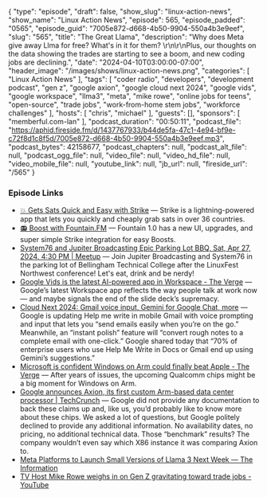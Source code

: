 {
  "type": "episode",
  "draft": false,
  "show_slug": "linux-action-news",
  "show_name": "Linux Action News",
  "episode": 565,
  "episode_padded": "0565",
  "episode_guid": "7005e872-d668-4b50-9904-550a4b3e9eef",
  "slug": "565",
  "title": "The Great Llama",
  "description": "Why does Meta give away Llma for free? What's in it for them? \r\n\r\nPlus, our thoughts on the data showing the trades are starting to see a boom, and new coding jobs are declining.",
  "date": "2024-04-10T03:00:00-07:00",
  "header_image": "/images/shows/linux-action-news.png",
  "categories": [
    "Linux Action News"
  ],
  "tags": [
    "coder radio",
    "developers",
    "development podcast",
    "gen z",
    "google axion",
    "google cloud next 2024",
    "google vids",
    "google workspace",
    "llma3",
    "meta",
    "mike rowe",
    "online jobs for teens",
    "open-source",
    "trade jobs",
    "work-from-home stem jobs",
    "workforce challenges"
  ],
  "hosts": [
    "chris",
    "michael"
  ],
  "guests": [],
  "sponsors": [
    "memberful.com-lan"
  ],
  "podcast_duration": "00:50:11",
  "podcast_file": "https://aphid.fireside.fm/d/1437767933/b44de5fa-47c1-4e94-bf9e-c72f8d1c8f5d/7005e872-d668-4b50-9904-550a4b3e9eef.mp3",
  "podcast_bytes": 42158677,
  "podcast_chapters": null,
  "podcast_alt_file": null,
  "podcast_ogg_file": null,
  "video_file": null,
  "video_hd_file": null,
  "video_mobile_file": null,
  "youtube_link": null,
  "jb_url": null,
  "fireside_url": "/565"
}


### Episode Links

  * [💥 Gets Sats Quick and Easy with Strike](https://strike.me/ "💥 Gets Sats Quick and Easy with Strike") — Strike is a lightning-powered app that lets you quickly and cheaply grab sats in over 36 countries.
  * [📻 Boost with Fountain.FM](https://www.fountain.fm/ "📻 Boost with Fountain.FM") — Fountain 1.0 has a new UI, upgrades, and super simple Strike integration for easy Boosts.
  * [System76 and Jupiter Broadcasting Epic Parking Lot BBQ, Sat, Apr 27, 2024, 4:30 PM | Meetup](https://www.meetup.com/system76-community/events/299957317/ "System76 and Jupiter Broadcasting Epic Parking Lot BBQ, Sat, Apr 27, 2024, 4:30 PM | Meetup") — Join Jupiter Broadcasting and System76 in the parking lot of Bellingham Technical College after the LinuxFest Northwest conference! Let's eat, drink and be nerdy!
  * [Google Vids is the latest AI-powered app in Workspace - The Verge](https://www.theverge.com/2024/4/9/24124168/google-vids-video-ai-workspace-app "Google Vids is the latest AI-powered app in Workspace - The Verge") — Google’s latest Workspace app reflects the way people talk at work now — and maybe signals the end of the slide deck’s supremacy.
  * [Cloud Next 2024: Gmail voice input, Gemini for Google Chat, more](https://9to5google.com/2024/04/09/google-workspace-cloud-next-2024/ "Cloud Next 2024: Gmail voice input, Gemini for Google Chat, more") — Google is updating Help me write in mobile Gmail with voice prompting and input that lets you “send emails easily when you’re on the go.” Meanwhile, an “instant polish” feature will “convert rough notes to a complete email with one-click.” Google shared today that “70% of enterprise users who use Help Me Write in Docs or Gmail end up using Gemini’s suggestions.”
  * [Microsoft is confident Windows on Arm could finally beat Apple - The Verge](https://www.theverge.com/2024/4/8/24116587/microsoft-macbook-air-surface-arm-qualcomm-snapdragon-x-elite "Microsoft is confident Windows on Arm could finally beat Apple - The Verge") — After years of issues, the upcoming Qualcomm chips might be a big moment for Windows on Arm.
  * [Google announces Axion, its first custom Arm-based data center processor | TechCrunch](https://techcrunch.com/2024/04/09/google-announces-axion-its-first-custom-arm-based-data-center-processor/ "Google announces Axion, its first custom Arm-based data center processor | TechCrunch") — Google did not provide any documentation to back these claims up and, like us, you’d probably like to know more about these chips. We asked a lot of questions, but Google politely declined to provide any additional information. No availability dates, no pricing, no additional technical data. Those “benchmark” results? The company wouldn’t even say which X86 instance it was comparing Axion to.
  * [Meta Platforms to Launch Small Versions of Llama 3 Next Week — The Information](https://www.theinformation.com/articles/meta-platforms-to-launch-small-versions-of-llama-3-next-week "Meta Platforms to Launch Small Versions of Llama 3 Next Week — The Information")
  * [TV Host Mike Rowe weighs in on Gen Z gravitating toward trade jobs - YouTube](https://www.youtube.com/watch?v=9k3ShxE2VOw "TV Host Mike Rowe weighs in on Gen Z gravitating toward trade jobs - YouTube")


